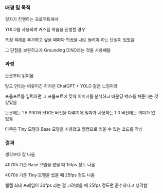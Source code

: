 ### 배경 및 목적

필자가 진행하는 프로젝트에서

YOLO를 사용하여 커스텀 학습을 진행할 경우

특정 객체를 추가하고 싶을 때마다 학습을 새로 돌려야 하는 단점이 있었음

그 단점을 보완하고자 Grounding DINO라는 것을 사용해봄

### 과정

논문부터 읽어봄

말도 안되는 비유이긴 하지만 ChatGPT + YOLO 같은 느낌이라

프롬프트를 입력하면 그 프롬프트에 맞춰 이미지를 분석하고 바운딩 박스를 쳐준다는 것 같았음

논문에는 1.5 PRO와 EDGE 버전을 다루기에 필자가 사용하는 1.0 버전에는 의미가 없었음

아무튼 Tiny 모델과 Base 모델을 사용했고 웹캠으로 띄울 수 있는 코드를 작성

### 결과

생각보다 잘 나옴

4070ti 기준 Base 모델을 썼을 때 15fps 정도 나옴

4070ti 기준 Tiny 모델을 썼을 때 25fps 정도 나옴

웹캠 최대 프레임이 30fps 라는 걸 고려했을 때 25fps 정도면 준수하다고 생각함

